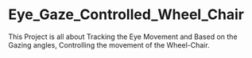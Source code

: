 # Eye_Gaze_Controlled_Wheel_Chair
This Project is all about Tracking the Eye Movement and Based on the Gazing angles, Controlling the movement of the Wheel-Chair.
